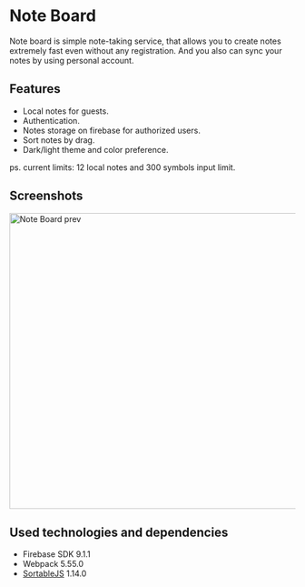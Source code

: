 # Note Board

Note board is simple note-taking service, that allows you to create notes extremely fast even without any registration. And you also can sync your notes by using personal account.

## Features

- Local notes for guests.
- Authentication.
- Notes storage on firebase for authorized users.
- Sort notes by drag.
- Dark/light theme and color preference.

ps. current limits: 12 local notes and 300 symbols input limit.

## Screenshots
<img src="https://user-images.githubusercontent.com/85485508/140637995-31586a23-c59f-4312-8ef7-f4ff848a05a8.png" alt="Note Board prev" height="520"/>



## Used technologies and dependencies

- Firebase SDK 9.1.1
- Webpack 5.55.0
- [SortableJS](https://github.com/SortableJS/Sortable) 1.14.0
